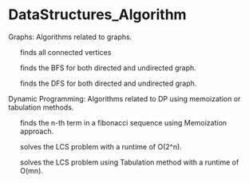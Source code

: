 # DataStructures_Algorithm
Graphs: Algorithms related to graphs.
<ul>finds all connected vertices</ul>
<ul>finds the BFS for both directed and undirected graph. </ul>
<ul>finds the DFS for both directed and undirected graph. </ul>

Dynamic Programming: Algorithms related to DP using memoization or tabulation methods.
<ol>finds the n-th term in a fibonacci sequence using Memoization approach.</ol>
<ol>solves the LCS problem with a runtime of O(2^n).</ol>
<ol>solves the LCS problem using Tabulation method with a runtime of O(mn).</ol>


